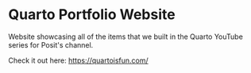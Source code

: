 # Quarto Portfolio Website
Website showcasing all of the items that we built in the Quarto YouTube series for Posit's channel.

Check it out here:
https://quartoisfun.com/

